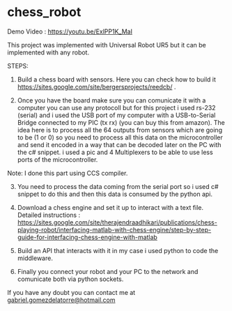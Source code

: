 # chess_robot

Demo Video : https://youtu.be/ExlPP1K_MaI

This project was implemented with Universal Robot UR5 but it can be implemented with any robot.

STEPS:

1) Build a chess board with sensors. Here you can check how to build it https://sites.google.com/site/bergersprojects/reedcb/ .

2) Once you have the board make sure you can comunicate it with a computer you can use any protocoll but for this project i used rs-232 (serial) and i used the USB port of my computer with a USB-to-Serial Bridge connected to my PIC (tx rx) (you can buy this from amazon).
The idea here is to process all the 64 outputs from sensors which are going to be (1 or 0) so you need to process all this data on the microcontroller and send it encoded in a way that can be decoded later on the PC with the c# snippet. i used a pic and 4 Multiplexers to be able to use less ports of the microcontroller. 

Note: I done this part using CCS compiler.

3) You need to process the data coming from the serial port so i used c# snippet to do this and then this data is consumed by the python api.

4) Download a chess engine and set it up to interact with a text file. Detailed instructions : https://sites.google.com/site/therajendraadhikari/publications/chess-playing-robot/interfacing-matlab-with-chess-engine/step-by-step-guide-for-interfacing-chess-engine-with-matlab

5) Build an API that interacts with it in my case i used python to code the middleware.

6) Finally you connect your robot and your PC to the network and comunicate both via python sockets.

If you have any doubt you can contact me at gabriel.gomezdelatorre@hotmail.com





  
  
